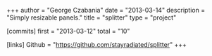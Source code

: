 +++
author = "George Czabania"
date = "2013-03-14"
description = "Simply resizable panels."
title = "splitter"
type = "project"

[commits]
  first = "2013-03-12"
  total = "10"

[links]
  Github = "https://github.com/stayradiated/splitter"
+++

